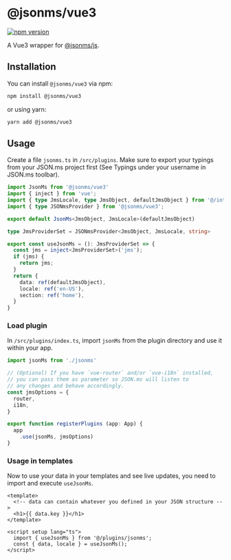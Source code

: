 # @jsonms/vue3

[![npm version](https://badge.fury.io/js/@jsonms%2Fvue3.svg)](https://www.npmjs.com/package/@jsonms/vue3)

A Vue3 wrapper for [@jsonms/js](https://github.com/JSON-ms/js).

## Installation

You can install `@jsonms/vue3` via npm:

```sh
npm install @jsonms/vue3
```

or using yarn:

```sh
yarn add @jsonms/vue3
```

## Usage

Create a file `jsonms.ts` in `/src/plugins`. Make sure to export your typings from your JSON.ms project first (See Typings under your username in JSON.ms toolbar).

```ts
import JsonMs from '@jsonms/vue3'
import { inject } from 'vue';
import { type JmsLocale, type JmsObject, defaultJmsObject } from '@/interfaces'; // Your exported typings here
import { type JSONmsProvider } from '@jsonms/vue3';

export default JsonMs<JmsObject, JmsLocale>(defaultJmsObject)

type JmsProviderSet = JSONmsProvider<JmsObject, JmsLocale, string>

export const useJsonMs = (): JmsProviderSet => {
  const jms = inject<JmsProviderSet>('jms');
  if (jms) {
    return jms;
  }
  return {
    data: ref(defaultJmsObject),
    locale: ref('en-US'),
    section: ref('home'),
  }
}
```

### Load plugin

In `/src/plugins/index.ts`, import `jsonMs` from the plugin directory and use it within your app.

```ts
import jsonMs from './jsonms'

// (Optional) If you have `vue-router` and/or `vue-i18n` installed, 
// you can pass them as parameter so JSON.ms will listen to 
// any changes and behave accordingly.
const jmsOptions = {
  router,
  i18n,
}

export function registerPlugins (app: App) {
  app
    .use(jsonMs, jmsOptions)
}
```

### Usage in templates

Now to use your data in your templates and see live updates, you need to import and execute `useJsonMs`. 

```vue
<template>
  <!-- data can contain whatever you defined in your JSON structure -->
  <h1>{{ data.key }}</h1>
</template>

<script setup lang="ts">
  import { useJsonMs } from '@/plugins/jsonms';
  const { data, locale } = useJsonMs();
</script>
```
